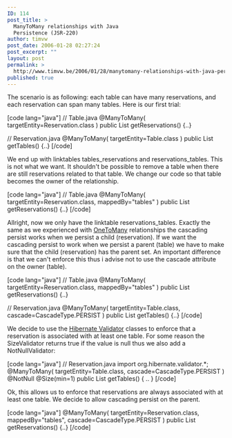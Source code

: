 ```yaml
---
ID: 114
post_title: >
  ManyToMany relationships with Java
  Persistence (JSR-220)
author: timvw
post_date: 2006-01-28 02:27:24
post_excerpt: ""
layout: post
permalink: >
  http://www.timvw.be/2006/01/28/manytomany-relationships-with-java-persistence-jsr-220/
published: true
---
```

<p>The scenario is as following: each table can have many reservations, and each reservation can span many tables. Here is our first trial:</p>
[code lang="java"]
// Table.java
@ManyToMany(
  targetEntity=Reservation.class
)
public List getReservations() {..}

// Reservation.java
@ManyToMany(
  targetEntity=Table.class
)
public List getTables() {..}
[/code]
<p>We end up with linktables tables_reservations and reservations_tables. This is not what we want. It shouldn't be possible to remove a table when there are still reservations related to that table. We change our code so that table becomes the owner of the relationship.</p>
[code lang="java"]
// Table.java
@ManyToMany(
  targetEntity=Reservation.class,
  mappedBy="tables"
)
public List getReservations() {..}
[/code]
<p>Allright, now we only have the linktable reservations_tables. Exactly the same as we experienced with <a href="http://www.timvw.be/onetomany-relationships-with-java-persistence-jsr220/">OneToMany</a> relationships the cascading persist works when we persist a child (reservation). If we want the cascading persist to work when we persist a parent (table) we have to make sure that the child (reservation) has the parent set. An important difference is that we can't enforce this thus i advise not to use the cascade attribute on the owner (table).</p>
[code lang="java"]
// Table.java
@ManyToMany(
  targetEntity=Reservation.class,
  mappedBy="tables"
)
public List getReservations() {..}

// Reservation.java
@ManyToMany(
  targetEntity=Table.class,
  cascade=CascadeType.PERSIST
)
public List getTables() {..}
[/code]
<p>We decide to use the <a href="http://www.hibernate.org/hib_docs/annotations/reference/en/html/validator.html">Hibernate Validator</a> classes to enforce that a reservation is associated with at least one table. For some reason the SizeValidator returns true if the value is null thus we also add a NotNullValidator:</p>
[code lang="java"]
// Reservation.java
import org.hibernate.validator.*;
@ManyToMany(
  targetEntity=Table.class,
  cascade=CascadeType.PERSIST
)
@NotNull
@Size(min=1)
public List getTables() { .. }
[/code]
<p>Ok, this allows us to enforce that reservations are always associated with at least one table. We decide to allow cascading persist on the parent.</p>
[code lang="java"]
@ManyToMany(
  targetEntity=Reservation.class,
  mappedBy="tables",
  cascade=CascadeType.PERSIST
)
public List getReservations() {..}
[/code]